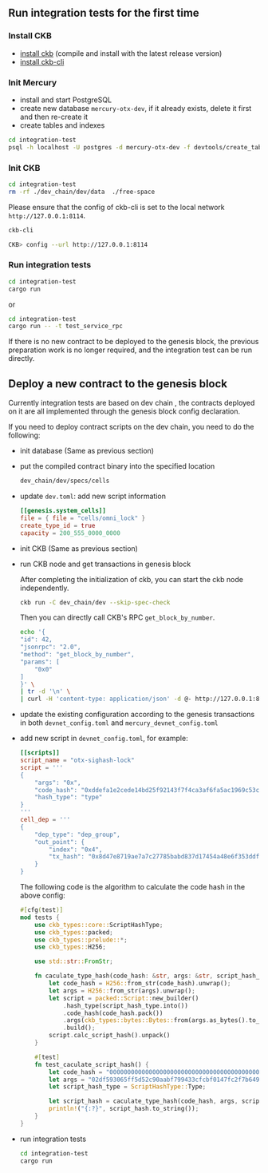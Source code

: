## Run integration tests for the first time


### Install CKB

- [install ckb](https://docs.nervos.org/docs/basics/guides/get-ckb/#build-from-source) (compile and install with the latest release version)
- [install ckb-cli](https://github.com/nervosnetwork/ckb-cli#build-this-project)

### Init Mercury


- install and start PostgreSQL
- create new database `mercury-otx-dev`, if it already exists, delete it first and then re-create it
- create tables and indexes

```bash
cd integration-test
psql -h localhost -U postgres -d mercury-otx-dev -f devtools/create_table.sql
```

### Init CKB

```bash
cd integration-test
rm -rf ./dev_chain/dev/data  ./free-space
```

Please ensure that the config of ckb-cli is set to the local network `http://127.0.0.1:8114`.

```bash
ckb-cli
```

```bash
CKB> config --url http://127.0.0.1:8114
```

### Run integration tests

```bash
cd integration-test
cargo run
```

or
 
```bash
cd integration-test
cargo run -- -t test_service_rpc
```

If there is no new contract to be deployed to the genesis block, the previous preparation work is no longer required, and the integration test can be run directly.

## Deploy a new contract to the genesis block

Currently integration tests are based on dev chain
, the contracts deployed on it are all implemented through the genesis block config declaration.

If you need to deploy contract scripts on the dev chain, you need to do the following:

- init database (Same as previous section)
- put the compiled contract binary into the specified location

    ```bash
    dev_chain/dev/specs/cells
    ```

- update `dev.toml`: add new script information

    ```toml
    [[genesis.system_cells]]
    file = { file = "cells/omni_lock" }
    create_type_id = true
    capacity = 200_555_0000_0000
    ```

- init CKB (Same as previous section)
- run CKB node and get transactions in genesis block

    After completing the initialization of ckb, you can start the ckb node independently.


    ```bash
    ckb run -C dev_chain/dev --skip-spec-check
    ```

    Then you can directly call CKB's RPC `get_block_by_number`.

    ```bash
    echo '{
    "id": 42,
    "jsonrpc": "2.0",
    "method": "get_block_by_number",
    "params": [
        "0x0"
    ]
    }' \
    | tr -d '\n' \
    | curl -H 'content-type: application/json' -d @- http://127.0.0.1:8114 > genesis.json
    ```

- update the existing configuration according to the genesis transactions in both `devnet_config.toml` and `mercury_devnet_config.toml`

- add new script in `devnet_config.toml`, for example:

    ```toml
    [[scripts]]
    script_name = "otx-sighash-lock"
    script = '''
    {
        "args": "0x",
        "code_hash": "0xddefa1e2cede14bd25f92143f7f4ca3af6fa5ac1969c53cb3c3914c9f1cded96",
        "hash_type": "type"
    }
    '''
    cell_dep = '''
    {
        "dep_type": "dep_group",
        "out_point": {
            "index": "0x4",
            "tx_hash": "0x8d47e8719ae7a7c27785babd837d17454a48e6f353ddfe4bdfe30ccf33aacca5"
        }
    }
    ```

    The following code is the algorithm to calculate the code hash in the above config:

    ```rust
    #[cfg(test)]
    mod tests {
        use ckb_types::core::ScriptHashType;
        use ckb_types::packed;
        use ckb_types::prelude::*;
        use ckb_types::H256;

        use std::str::FromStr;

        fn caculate_type_hash(code_hash: &str, args: &str, script_hash_type: ScriptHashType) -> H256 {
            let code_hash = H256::from_str(code_hash).unwrap();
            let args = H256::from_str(args).unwrap();
            let script = packed::Script::new_builder()
                .hash_type(script_hash_type.into())
                .code_hash(code_hash.pack())
                .args(ckb_types::bytes::Bytes::from(args.as_bytes().to_owned()).pack())
                .build();
            script.calc_script_hash().unpack()
        }

        #[test]
        fn test_caculate_script_hash() {
            let code_hash = "00000000000000000000000000000000000000000000000000545950455f4944";
            let args = "02df593065ff5d52c90aabf799433cfcbf0147fc2f7b649688026d4d4ec62d5e";
            let script_hash_type = ScriptHashType::Type;

            let script_hash = caculate_type_hash(code_hash, args, script_hash_type);
            println!("{:?}", script_hash.to_string());
        }
    }
    ```

- run integration tests

    ```bash
    cd integration-test
    cargo run
    ```

